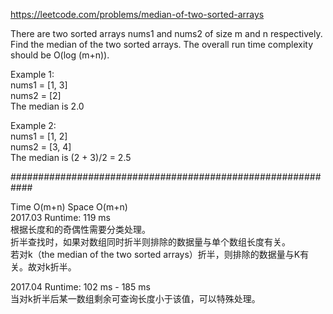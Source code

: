 https://leetcode.com/problems/median-of-two-sorted-arrays

There are two sorted arrays nums1 and nums2 of size m and n respectively.  
Find the median of the two sorted arrays. The overall run time complexity should be O(log (m+n)).  

Example 1:  
nums1 = [1, 3]  
nums2 = [2]  
The median is 2.0  

Example 2:  
nums1 = [1, 2]  
nums2 = [3, 4]  
The median is (2 + 3)/2 = 2.5  

############################################################

Time O(m+n)     Space O(m+n)  
2017.03 	Runtime: 119 ms   
根据长度和的奇偶性需要分类处理。  
折半查找时，如果对数组同时折半则排除的数据量与单个数组长度有关。  
若对k（the median of the two sorted arrays）折半，则排除的数据量与K有关。故对k折半。  

2017.04		Runtime: 102 ms - 185 ms  
当对k折半后某一数组剩余可查询长度小于该值，可以特殊处理。  

